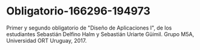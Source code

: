 # Obligatorio-166296-194973
Primer y segundo obligatorio de "Diseño de Aplicaciones I", de los estudiantes Sebastián Delfino Halm y Sebastián Uriarte Güimil. Grupo M5A, Universidad ORT Uruguay, 2017.
